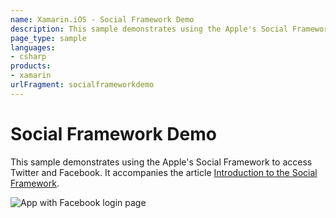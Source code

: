 ```yaml
---
name: Xamarin.iOS - Social Framework Demo
description: This sample demonstrates using the Apple's Social Framework to access Twitter and Facebook
page_type: sample
languages:
- csharp
products:
- xamarin
urlFragment: socialframeworkdemo
---
```

# Social Framework Demo

This sample demonstrates using the Apple's Social Framework to access Twitter and Facebook. It accompanies the article [Introduction to the Social Framework](https://docs.microsoft.com/xamarin/ios/platform/social-framework).

![App with Facebook login page](Screenshots/Facebook02.png)
